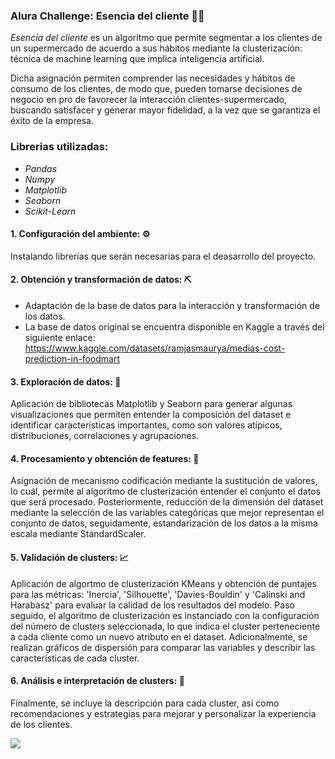 ### Alura Challenge: Esencia del cliente 🛒🚦

*Esencia del cliente* es un algoritmo que permite segmentar a los clientes de un supermercado de acuerdo a sus hábitos mediante la clusterización: técnica de machine learning que implica inteligencia artificial. 

Dicha asignación permiten comprender las necesidades y hábitos de consumo de los clientes, de modo que, pueden tomarse decisiones de negocio en pro de favorecer la interacción clientes-supermercado, buscando satisfacer y generar mayor fidelidad, a la vez que se garantiza el éxito de la empresa. 

### **Librerias utilizadas:**
- *Pandas*
- *Numpy*
- *Matplotlib*
- *Seaborn*
- *Scikit-Learn*

#### 1. Configuración del ambiente:  ⚙
Instalando librerías que serán necesarias para el deasarrollo del proyecto.

#### 2. Obtención y transformación de datos: ⛏
 - Adaptación de la base de datos para la interacción y transformación de los datos.
 - La base de datos original se encuentra disponible en Kaggle a través del siguiente enlace: https://www.kaggle.com/datasets/ramjasmaurya/medias-cost-prediction-in-foodmart

#### 3. Exploración de datos: 🧹
Aplicación de bibliotecas Matplotlib y Seaborn para generar algunas visualizaciones que permiten entender la composición del dataset e identificar características importantes, como son valores atípicos, distribuciones, correlaciones y agrupaciones.

#### 4. Procesamiento y obtención de features: 🤔
Asignación de mecanismo codificación mediante la sustitución de valores, lo cuál, permite al algoritmo de clusterización entender el conjunto el datos que será procesado. Posteriormente, reducción de la dimensión del dataset mediante la selección de las variables categóricas que mejor representan el conjunto de datos, seguidamente, estandarización de los datos a la misma escala mediante StandardScaler.

#### 5. Validación de clusters: 📈
Aplicación de algortmo de clusterización KMeans y obtención de puntajes para las métricas: 'Inercia', 'Silhouette', 'Davies-Bouldin' y 'Calinski and Harabasz' para evaluar la calidad de los resultados del modelo. Paso seguido, el algoritmo de clusterización es instanciado con la configuración del número de clusters seleccionada, lo que indica el cluster perteneciente a cada cliente como un nuevo atributo en el dataset. Adicionalmente, se realizan gráficos de dispersión para comparar las variables y describir las características de cada cluster.

#### 6. Análisis e interpretación de clusters: 🤖
Finalmente, se incluye la descripción para cada cluster, así como recomendaciones y estrategias para mejorar y personalizar la experiencia de los clientes. 

![](https://github.com/geeorgebixleer/Esencia-del-cliente-Alura-Challenge/blob/main/esencia_cliente.png)
